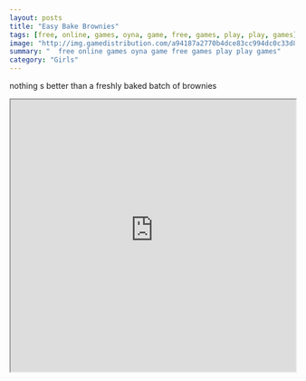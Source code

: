 ```yaml
---
layout: posts
title: "Easy Bake Brownies"
tags: [free, online, games, oyna, game, free, games, play, play, games]
image: "http://img.gamedistribution.com/a94187a2770b4dce83cc994dc0c33d84.jpg"
summary: "  free online games oyna game free games play play games"
category: "Girls"
---
```


nothing s better than a freshly baked batch of brownies

<iframe width="100%" height="480px;" src="http://flash.gamedistribution.com?game=a94187a2770b4dce83cc994dc0c33d84"></iframe>